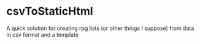 # csvToStaticHtml
A quick solution for creating rpg lists (or other things I suppose) from data in csv format and a template
